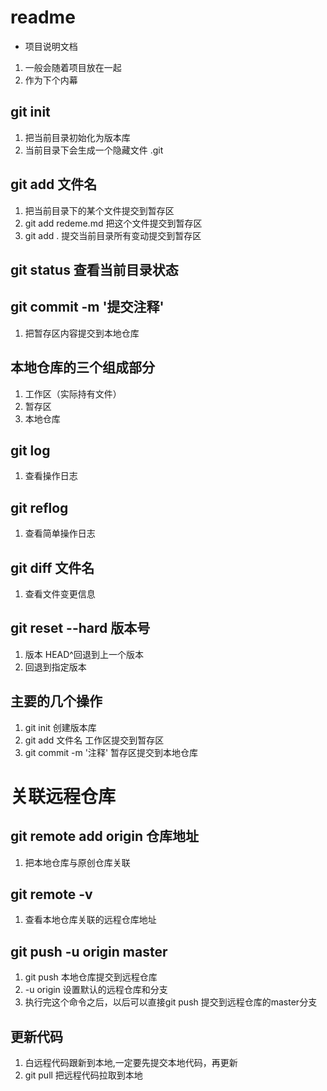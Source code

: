 # readme
+ 项目说明文档
1. 一般会随着项目放在一起
2. 作为下个内幕


## git init 
1. 把当前目录初始化为版本库
2. 当前目录下会生成一个隐藏文件 .git

## git add 文件名
1. 把当前目录下的某个文件提交到暂存区
2. git add redeme.md 把这个文件提交到暂存区
3. git add . 提交当前目录所有变动提交到暂存区

## git status 查看当前目录状态

## git commit -m '提交注释'
1. 把暂存区内容提交到本地仓库

## 本地仓库的三个组成部分
1. 工作区（实际持有文件）
2. 暂存区
3. 本地仓库 

## git log
1. 查看操作日志

## git reflog
1. 查看简单操作日志

## git diff 文件名
1. 查看文件变更信息

## git reset --hard 版本号
1. 版本 HEAD^回退到上一个版本
2. 回退到指定版本

## 主要的几个操作
1. git init 创建版本库
2. git add 文件名   工作区提交到暂存区
3. git commit -m '注释' 暂存区提交到本地仓库

# 关联远程仓库
## git remote add origin 仓库地址
1. 把本地仓库与原创仓库关联

## git remote -v 
1. 查看本地仓库关联的远程仓库地址

## git push -u origin master
1. git push 本地仓库提交到远程仓库
2. -u origin  设置默认的远程仓库和分支
3. 执行完这个命令之后，以后可以直接git push 提交到远程仓库的master分支

## 更新代码
1. 白远程代码跟新到本地,一定要先提交本地代码，再更新
2. git pull 把远程代码拉取到本地